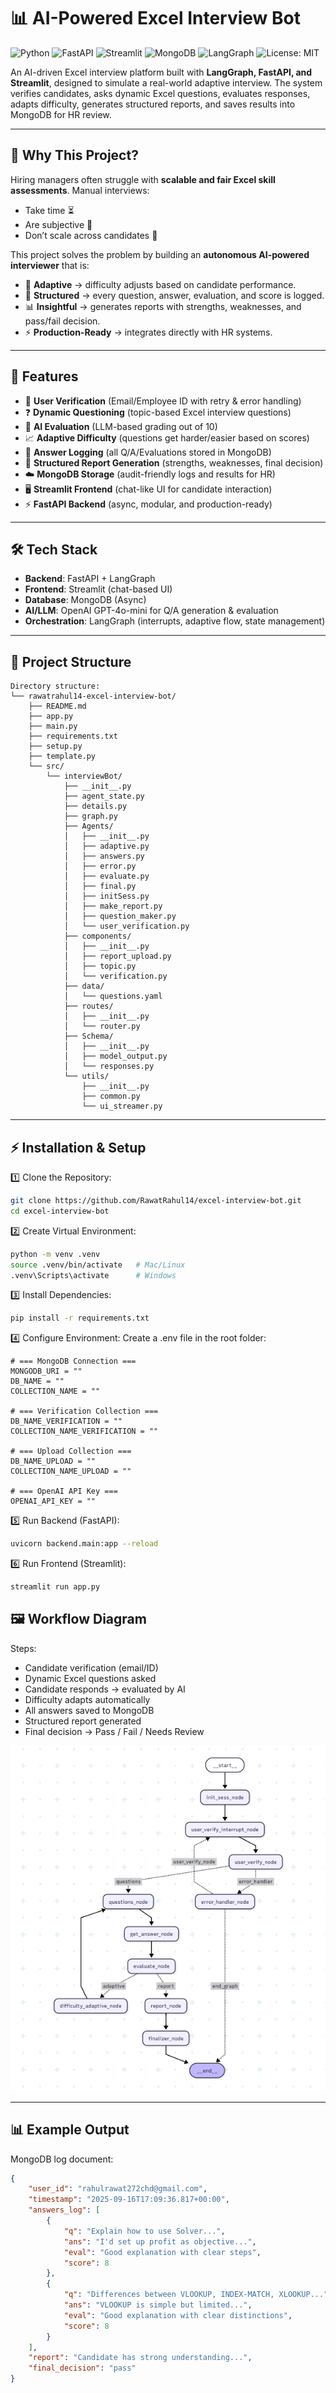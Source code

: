 # 📊 AI-Powered Excel Interview Bot

![Python](https://img.shields.io/badge/python-3.10%2B-blue)  ![FastAPI](https://img.shields.io/badge/FastAPI-0.116+-green)  ![Streamlit](https://img.shields.io/badge/Streamlit-1.30+-brightgreen)  ![MongoDB](https://img.shields.io/badge/MongoDB-7.0+-darkgreen)  ![LangGraph](https://img.shields.io/badge/LangGraph-0.2+-purple)  ![License: MIT](https://img.shields.io/badge/License-MIT-yellow.svg)  

An AI-driven Excel interview platform built with **LangGraph, FastAPI, and Streamlit**, designed to simulate a real-world adaptive interview. The system verifies candidates, asks dynamic Excel questions, evaluates responses, adapts difficulty, generates structured reports, and saves results into MongoDB for HR review.  

---

## 🎯 Why This Project?  

Hiring managers often struggle with **scalable and fair Excel skill assessments**. Manual interviews:  
- Take time ⏳  
- Are subjective 🤔  
- Don’t scale across candidates 👥  

This project solves the problem by building an **autonomous AI-powered interviewer** that is:  
- 🔄 **Adaptive** → difficulty adjusts based on candidate performance.  
- 📝 **Structured** → every question, answer, evaluation, and score is logged.  
- 📊 **Insightful** → generates reports with strengths, weaknesses, and pass/fail decision.  
- ⚡ **Production-Ready** → integrates directly with HR systems.  

---

## 🚀 Features

- 🔑 **User Verification** (Email/Employee ID with retry & error handling)  
- ❓ **Dynamic Questioning** (topic-based Excel interview questions)  
- 🤖 **AI Evaluation** (LLM-based grading out of 10)  
- 📈 **Adaptive Difficulty** (questions get harder/easier based on scores)  
- 📂 **Answer Logging** (all Q/A/Evaluations stored in MongoDB)  
- 📝 **Structured Report Generation** (strengths, weaknesses, final decision)  
- ☁️ **MongoDB Storage** (audit-friendly logs and results for HR)  
- 🖥️ **Streamlit Frontend** (chat-like UI for candidate interaction)  
- ⚡ **FastAPI Backend** (async, modular, and production-ready)  

---

## 🛠️ Tech Stack

- **Backend**: FastAPI + LangGraph  
- **Frontend**: Streamlit (chat-based UI)  
- **Database**: MongoDB (Async)  
- **AI/LLM**: OpenAI GPT-4o-mini for Q/A generation & evaluation  
- **Orchestration**: LangGraph (interrupts, adaptive flow, state management)  

---

## 📂 Project Structure

```
Directory structure:
└── rawatrahul14-excel-interview-bot/
    ├── README.md
    ├── app.py
    ├── main.py
    ├── requirements.txt
    ├── setup.py
    ├── template.py
    └── src/
        └── interviewBot/
            ├── __init__.py
            ├── agent_state.py
            ├── details.py
            ├── graph.py
            ├── Agents/
            │   ├── __init__.py
            │   ├── adaptive.py
            │   ├── answers.py
            │   ├── error.py
            │   ├── evaluate.py
            │   ├── final.py
            │   ├── initSess.py
            │   ├── make_report.py
            │   ├── question_maker.py
            │   └── user_verification.py
            ├── components/
            │   ├── __init__.py
            │   ├── report_upload.py
            │   ├── topic.py
            │   └── verification.py
            ├── data/
            │   └── questions.yaml
            ├── routes/
            │   ├── __init__.py
            │   └── router.py
            ├── Schema/
            │   ├── __init__.py
            │   ├── model_output.py
            │   └── responses.py
            └── utils/
                ├── __init__.py
                ├── common.py
                └── ui_streamer.py
```


---

## ⚡ Installation & Setup

1️⃣ Clone the Repository:
```bash
git clone https://github.com/RawatRahul14/excel-interview-bot.git
cd excel-interview-bot
```

2️⃣ Create Virtual Environment:
```bash
python -m venv .venv
source .venv/bin/activate   # Mac/Linux
.venv\Scripts\activate      # Windows
```

3️⃣ Install Dependencies:
```bash
pip install -r requirements.txt
```

4️⃣ Configure Environment:
Create a .env file in the root folder:
```env
# === MongoDB Connection ===
MONGODB_URI = ""
DB_NAME = ""
COLLECTION_NAME = ""

# === Verification Collection ===
DB_NAME_VERIFICATION = ""
COLLECTION_NAME_VERIFICATION = ""

# === Upload Collection ===
DB_NAME_UPLOAD = ""
COLLECTION_NAME_UPLOAD = ""

# === OpenAI API Key ===
OPENAI_API_KEY = ""
```

5️⃣ Run Backend (FastAPI):
```bash
uvicorn backend.main:app --reload
```

6️⃣ Run Frontend (Streamlit):
```bash
streamlit run app.py
```

## 🖼️ Workflow Diagram

Steps:
- Candidate verification (email/ID)
- Dynamic Excel questions asked
- Candidate responds → evaluated by AI
- Difficulty adapts automatically
- All answers saved to MongoDB
- Structured report generated
- Final decision → Pass / Fail / Needs Review

![alt text](img/image.png)

---

## 📊 Example Output

MongoDB log document:
```json
{
    "user_id": "rahulrawat272chd@gmail.com",
    "timestamp": "2025-09-16T17:09:36.817+00:00",
    "answers_log": [
        {
            "q": "Explain how to use Solver...",
            "ans": "I'd set up profit as objective...",
            "eval": "Good explanation with clear steps",
            "score": 8
        },
        {
            "q": "Differences between VLOOKUP, INDEX-MATCH, XLOOKUP...",
            "ans": "VLOOKUP is simple but limited...",
            "eval": "Good explanation with clear distinctions",
            "score": 8
        }
    ],
    "report": "Candidate has strong understanding...",
    "final_decision": "pass"
}
```